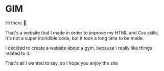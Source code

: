 <h1>GIM</h1>

Hi there 🙌.

That's a website that I made in order to improve my HTML and Css skills. It's not a super incridible code, but it took a long time to be made.

I decided to create a website about a gym, because I really like things related to it.

That's all I wanted to say, so I hope you enjoy the site
